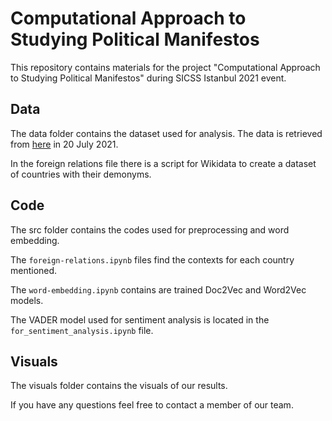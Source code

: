 # Computational Approach to Studying Political Manifestos
This repository contains materials for the project "Computational Approach to Studying Political Manifestos" during SICSS Istanbul 2021 event.

## Data
The data folder contains the dataset used for analysis. The data is retrieved from [here](https://manifesto-project.wzb.eu/) in 20 July 2021.

In the foreign relations file there is a script for Wikidata to create a dataset of countries with their demonyms.

## Code
The src folder contains the codes used for preprocessing and word embedding. 

The `foreign-relations.ipynb` files find the contexts for each country mentioned.

The `word-embedding.ipynb` contains are trained Doc2Vec and Word2Vec models. 

The VADER model used for sentiment analysis is located in the `for_sentiment_analysis.ipynb` file. 

## Visuals
The visuals folder contains the visuals of our results.

If you have any questions feel free to contact a member of our team.